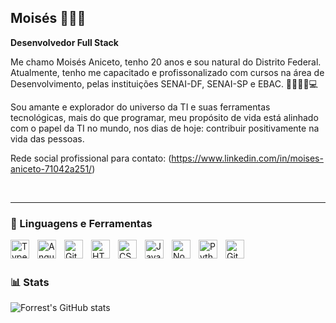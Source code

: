 ## Moisés 👨🏾‍💻

**Desenvolvedor Full Stack**

Me chamo Moisés Aniceto, tenho 20 anos e sou natural do Distrito Federal.
Atualmente, tenho me capacitado e profissonalizado com cursos na área de Desenvolvimento, 
pelas instituições SENAI-DF, SENAI-SP e EBAC. 👨🏾‍🎓📘💻

Sou amante e explorador do universo da TI e suas ferramentas tecnológicas, mais do que programar,
meu propósito de vida está alinhado com o papel da TI no mundo, nos dias de hoje: contribuir positivamente na 
vida das pessoas. 

Rede social profissional para contato: (https://www.linkedin.com/in/moises-aniceto-71042a251/)

<br/>

---



### 🧰 Linguagens e Ferramentas 


<img align="left" alt="TypeScript" width="30px" style="padding-right:10px;" src="https://cdn.jsdelivr.net/gh/devicons/devicon/icons/typescript/typescript-plain.svg" />
<img align="left" alt="Angular" width="30px" style="padding-right:10px;" src="https://cdn.jsdelivr.net/gh/devicons/devicon/icons/angularjs/angularjs-plain.svg" />
<img align="left" alt="Git" width="30px" style="padding-right:10px;" src="https://cdn.jsdelivr.net/gh/devicons/devicon/icons/git/git-original.svg" />
<img align="left" alt="HTML" width="30px" style="padding-right:10px;" src="https://cdn.jsdelivr.net/gh/devicons/devicon/icons/html5/html5-plain.svg" />
<img align="left" alt="CSS" width="30px" style="padding-right:10px;" src="https://cdn.jsdelivr.net/gh/devicons/devicon/icons/css3/css3-plain.svg" />
<img align="left" alt="JavaScript" width="30px" style="padding-right:10px;" src="https://cdn.jsdelivr.net/gh/devicons/devicon/icons/javascript/javascript-plain.svg" />
<img align="left" alt="NodeJS" width="30px" style="padding-right:10px;" src="https://cdn.jsdelivr.net/gh/devicons/devicon/icons/nodejs/nodejs-original.svg" />
<img align="left" alt="Python" width="30px" style="padding-right:10px;" src="https://cdn.jsdelivr.net/gh/devicons/devicon/icons/python/python-plain.svg" />
<img align="left" alt="GitHub" width="30px" style="padding-right:10px;" src="https://cdn.jsdelivr.net/gh/devicons/devicon/icons/github/github-original.svg" />

<br /> <br/>










### 📊 Stats

![Forrest's GitHub stats](https://github-readme-stats.vercel.app/api?username=Devmoises79&show_icons=true&theme=gruvbox)

<!-- ![GitHub Streak](https://streak-stats.demolab.com?user=ForrestKnight&theme=gruvbox&border_radius=4.5) -->



